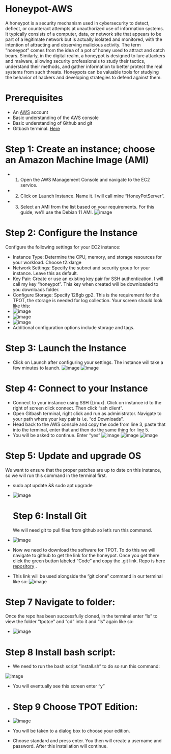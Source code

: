 # Honeypot-AWS

A honeypot is a security mechanism used in cybersecurity to detect, deflect, or counteract attempts at unauthorized use of information systems. It typically consists of a computer, data, or network site that appears to be part of a legitimate network but is actually isolated and monitored, with the intention of attracting and observing malicious activity. The term "honeypot" comes from the idea of a pot of honey used to attract and catch bears. Similarly, in the digital realm, a honeypot is designed to lure attackers and malware, allowing security professionals to study their tactics, understand their methods, and gather information to better protect the real systems from such threats. Honeypots can be valuable tools for studying the behavior of hackers and developing strategies to defend against them.

# Prerequisites
* An [AWS](https://aws.amazon.com/)  account
* Basic understanding of the AWS console
* Basic understanding of Github and git
* Gitbash terminal.  [Here](https://gitforwindows.org/) 

# Step 1: Create an instance; choose an Amazon Machine Image (AMI)
* 1. Open the AWS Management Console and navigate to the EC2 service.
* 2. Click on Launch Instance. Name it. I will call mine “HoneyPotServer”.
* 3. Select an AMI from the list based on your requirements. For this guide, we'll use the Debian 11 AMI.
![image](https://github.com/rogerbarrow/Honeypot-AWS/assets/46138186/147f7bc8-d950-4e7f-a6e1-da6115764bbb)

# Step 2: Configure the Instance
Configure the following settings for your EC2 instance:

* Instance Type: Determine the CPU, memory, and storage resources for your workload. Choose t2.xlarge
* Network Settings: Specify the subnet and security group for your instance. Leave this as default.
* Key Pair: Create or use an existing key pair for SSH authentication. I will call my key “honeypot”. This key when created will be downloaded to you downloads folder.
* Configure Storage: Specify 128gb gp2. This is the requirement for the TPOT, the storage is needed for log collection. Your screen should look like this:
* ![image](https://github.com/rogerbarrow/Honeypot-AWS/assets/46138186/00ec51b3-f178-44ee-a926-8185c9699337)
* ![image](https://github.com/rogerbarrow/Honeypot-AWS/assets/46138186/b6ef4bd6-6a23-4c98-af45-b49d0843a073)
* ![image](https://github.com/rogerbarrow/Honeypot-AWS/assets/46138186/157c3062-e932-4195-a969-23a63e9cf972)
* Additional configuration options include storage and tags.

# Step 3: Launch the Instance
* Click on Launch after configuring your settings. The instance will take a few minutes to launch.
![image](https://github.com/rogerbarrow/Honeypot-AWS/assets/46138186/7f1a6489-b132-4da3-9ca7-78a4c232722d)
![image](https://github.com/rogerbarrow/Honeypot-AWS/assets/46138186/cc04ee8d-b678-4b64-b94f-b9a3e35b3b94)


# Step 4: Connect to your Instance
* Connect to your instance using SSH (Linux). Click on instance id to the right of screen click connect. Then click “ssh client”.
* Open Gitbash terminal, right click and run as administrator. Navigate to your path where your key pair is i.e. “cd Downloads”.
* Head back to the AWS console and copy the code from line 3, paste that into the terminal, enter that and then do the same thing for line 5.
* You will be asked to continue. Enter “yes”
![image](https://github.com/rogerbarrow/Honeypot-AWS/assets/46138186/502fa5c3-d8e6-4697-9970-b650a7bf52cc)
![image](https://github.com/rogerbarrow/Honeypot-AWS/assets/46138186/c350e8d3-365e-4dd1-b416-da9f488fd984)
![image](https://github.com/rogerbarrow/Honeypot-AWS/assets/46138186/6547939b-6e30-43a0-85c7-5252bbd64e5d)

# Step 5: Update and upgrade OS
We want to ensure that the proper patches are up to date on this instance, so we will run this command in the terminal first.
* sudo apt update && sudo apt upgrade
* ![image](https://github.com/rogerbarrow/Honeypot-AWS/assets/46138186/98c3d0a5-d3fb-47f8-ac7b-c973850aa138)

  # Step 6: Install Git
  We will need git to pull files from github so let’s run this command.
 * ![image](https://github.com/rogerbarrow/Honeypot-AWS/assets/46138186/9f807dc7-9ae2-4b2c-98c3-d741668af187)

 * Now we need to download the software for TPOT. To do this we will navigate to github to get the link for the honeypot. Once you get there click the green button labeled “Code” and copy the .git link. Repo is here [repository](https://github.com/telekom-security/tpotce/) .
 * This link will be used alongside the “git clone” command in our terminal like so:
![image](https://github.com/rogerbarrow/Honeypot-AWS/assets/46138186/f9375fcb-71de-4396-9f96-f6d0f528a1da)

# Step 7 Navigate to folder:
Once the repo has been successfully cloned, in the terminal enter “ls” to view the folder “tpotce” and “cd” into it and “ls” again like so:
* ![image](https://github.com/rogerbarrow/Honeypot-AWS/assets/46138186/02a1c01a-c226-47f5-b85c-5f1785e3c56c)

# Step 8 Install bash script:
* We need to run the bash script “install.sh” to do so run this command:
  
![image](https://github.com/rogerbarrow/Honeypot-AWS/assets/46138186/93063c98-dc58-4c29-a218-7dc550a7f9a9)
* You will eventually see this screen enter “y”

* # Step 9 Choose TPOT Edition:
* ![image](https://github.com/rogerbarrow/Honeypot-AWS/assets/46138186/7f127d1d-4ebc-4224-b835-14fb5a225a82)
* You will be taken to a dialog box to choose your edition.
*  Choose standard and press enter.
You then will create a username and password.
After this installation will continue.




